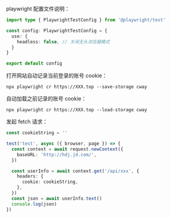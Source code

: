 playwright 配置文件说明：

```ts
import type { PlaywrightTestConfig } from '@playwright/test'

const config: PlaywrightTestConfig = {
  use: {
    headless: false, // 关闭无头浏览器模式
  }
}

export default config
```

打开网站自动记录当前登录的账号 cookie：
```
npx playwright cr https://XXX.top --save-storage cway
```

自动加载之前记录的账号 cookie：
```
npx playwright cr https://XXX.top --load-storage cway
```

发起 fetch 请求：

```ts
const cookieString = ''

test('test', async ({ browser, page }) => {
  const context = await request.newContext({
    baseURL: 'http://hdj.jd.com/',
  })

  const userInfo = await context.get('/api/xxx', {
    headers: {
      cookie: cookieString,
    },
  })
  const json = await userInfo.text()
  console.log(json)
})

```

